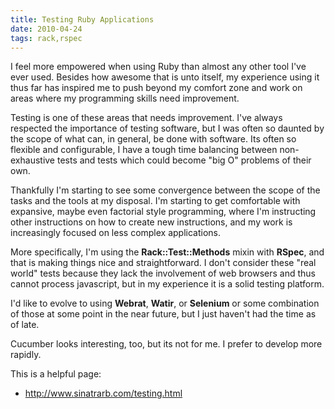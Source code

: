 ```yaml
---
title: Testing Ruby Applications
date: 2010-04-24
tags: rack,rspec
---
```

I feel more empowered when using Ruby than almost any other tool I've ever used. Besides how awesome that is unto itself, my experience using it thus far has inspired me to push beyond my comfort zone and work on areas where my programming skills need improvement.

Testing is one of these areas that needs improvement. I've always respected the importance of testing software, but I was often so daunted by the scope of what can, in general, be done with software. Its often so flexible and configurable, I have a tough time balancing between non-exhaustive tests and tests which could become "big O" problems of their own.

Thankfully I'm starting to see some convergence between the scope of the tasks and the tools at my disposal. I'm starting to get comfortable with expansive, maybe even factorial style programming, where I'm instructing other instructions on how to create new instructions, and my work is increasingly focused on less complex applications.

More specifically, I'm using the **Rack::Test::Methods** mixin with **RSpec**, and that is making things nice and straightforward. I don't consider these "real world" tests because they lack the involvement of web browsers and thus cannot process javascript, but in my experience it is a solid testing platform.

I'd like to evolve to using **Webrat**, **Watir**, or **Selenium** or some combination of those at some point in the near future, but I just haven't had the time as of late.

Cucumber looks interesting, too, but its not for me. I prefer to develop more rapidly.

This is a helpful page:

* <http://www.sinatrarb.com/testing.html>

